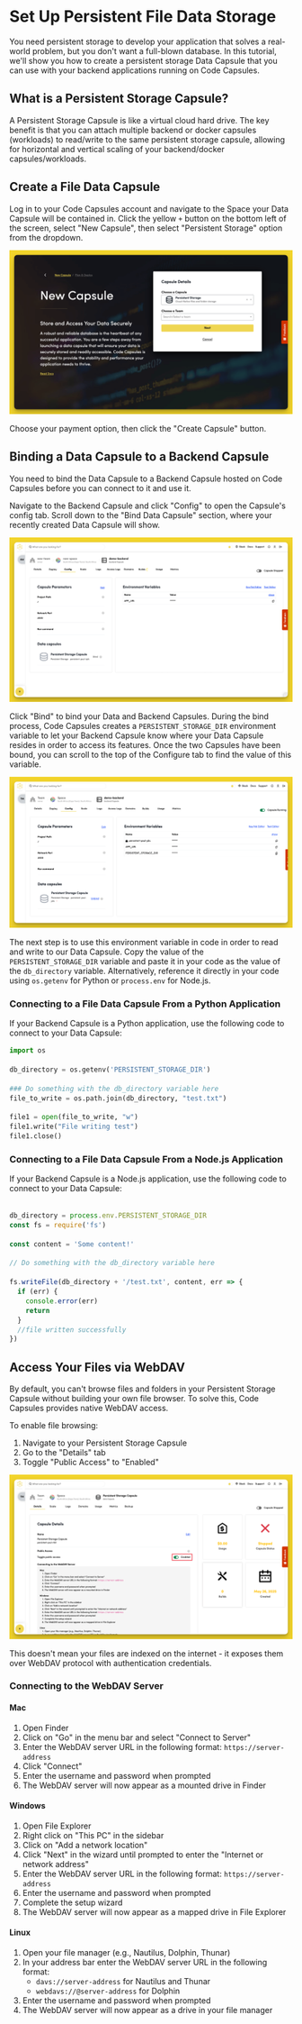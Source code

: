 # Set Up Persistent File Data Storage

You need persistent storage to develop your application that solves a real-world problem, but you don't want a full-blown database. In this tutorial, we'll show you how to create a persistent storage Data Capsule that you can use with your backend applications running on Code Capsules.

## What is a Persistent Storage Capsule?

A Persistent Storage Capsule is like a virtual cloud hard drive. The key benefit is that you can attach multiple backend or docker capsules (workloads) to read/write to the same persistent storage capsule, allowing for horizontal and vertical scaling of your backend/docker capsules/workloads.

## Create a File Data Capsule

Log in to your Code Capsules account and navigate to the Space your Data Capsule will be contained in. Click the yellow `+` button on the bottom left of the screen, select "New Capsule", then select "Persistent Storage" option from the dropdown.

![Create Data Capsule](../../.gitbook/assets/create-persistent-capsule.png)

Choose your payment option, then click the "Create Capsule" button.

## Binding a Data Capsule to a Backend Capsule

You need to bind the Data Capsule to a Backend Capsule hosted on Code Capsules before you can connect to it and use it.

Navigate to the Backend Capsule and click "Config" to open the Capsule's config tab. Scroll down to the "Bind Data Capsule" section, where your recently created Data Capsule will show.

![Bind Data Capsule](../../.gitbook/assets/bind-persistent.png)

Click "Bind" to bind your Data and Backend Capsules. During the bind process, Code Capsules creates a `PERSISTENT_STORAGE_DIR` environment variable to let your Backend Capsule know where your Data Capsule resides in order to access its features. Once the two Capsules have been bound, you can scroll to the top of the Configure tab to find the value of this variable.

![PERSISTENT STORAGE DIR Environment Variable](../../.gitbook/assets/env-variables-persistent-storage.png)

The next step is to use this environment variable in code in order to read and write to our Data Capsule. Copy the value of the `PERSISTENT_STORAGE_DIR` variable and paste it in your code as the value of the `db_directory` variable. Alternatively, reference it directly in your code using `os.getenv` for Python or `process.env` for Node.js.

### Connecting to a File Data Capsule From a Python Application

If your Backend Capsule is a Python application, use the following code to connect to your Data Capsule:

```python
import os

db_directory = os.getenv('PERSISTENT_STORAGE_DIR')

### Do something with the db_directory variable here
file_to_write = os.path.join(db_directory, "test.txt")

file1 = open(file_to_write, "w")
file1.write("File writing test")
file1.close()

```

### Connecting to a File Data Capsule From a Node.js Application

If your Backend Capsule is a Node.js application, use the following code to connect to your Data Capsule:

```js

db_directory = process.env.PERSISTENT_STORAGE_DIR
const fs = require('fs')

const content = 'Some content!'

// Do something with the db_directory variable here

fs.writeFile(db_directory + '/test.txt', content, err => {
  if (err) {
    console.error(err)
    return
  }
  //file written successfully
})

```
## Access Your Files via WebDAV

By default, you can't browse files and folders in your Persistent Storage Capsule without building your own file browser. To solve this, Code Capsules provides native WebDAV access.

To enable file browsing:

1. Navigate to your Persistent Storage Capsule
2. Go to the "Details" tab
3. Toggle "Public Access" to "Enabled"

![Toggle Storage to Public Acess Enabled](../.gitbook/assets/storage-capsule/deploy/toggle-public-access.png)

This doesn't mean your files are indexed on the internet - it exposes them over WebDAV protocol with authentication credentials.

### Connecting to the WebDAV Server

#### Mac
1. Open Finder
2. Click on "Go" in the menu bar and select "Connect to Server"
3. Enter the WebDAV server URL in the following format: `https://server-address`
4. Click "Connect"
5. Enter the username and password when prompted
6. The WebDAV server will now appear as a mounted drive in Finder

#### Windows
1. Open File Explorer
2. Right click on "This PC" in the sidebar
3. Click on "Add a network location"
4. Click "Next" in the wizard until prompted to enter the "Internet or network address"
5. Enter the WebDAV server URL in the following format: `https://server-address`
6. Enter the username and password when prompted
7. Complete the setup wizard
8. The WebDAV server will now appear as a mapped drive in File Explorer

#### Linux
1. Open your file manager (e.g., Nautilus, Dolphin, Thunar)
2. In your address bar enter the WebDAV server URL in the following format:
   - `davs://server-address` for Nautilus and Thunar
   - `webdavs://@server-address` for Dolphin
3. Enter the username and password when prompted
4. The WebDAV server will now appear as a drive in your file manager